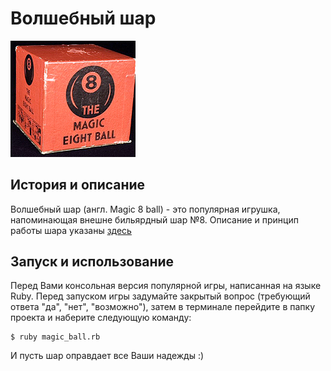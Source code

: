 <h1 align="start">
  Волшебный шар
</h1>
<p align="start">
  <img alt="magic ball" src="src/magic-8-ball.png" width="200"/>
</p>

## История и описание
Волшебный шар (англ. Magic 8 ball) - это популярная игрушка, напоминающая внешне бильярдный шар №8. Описание и принцип работы шара указаны [здесь](https://ru.wikipedia.org/wiki/Magic_8_ball)

## Запуск и использование
Перед Вами консольная версия популярной игры, написанная на языке Ruby. Перед запуском игры задумайте закрытый вопрос (требующий ответа "да", "нет", "возможно"), затем в терминале перейдите в папку проекта и наберите следующую команду:
```
$ ruby magic_ball.rb
```
И пусть шар оправдает все Ваши надежды :)
